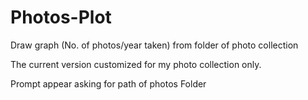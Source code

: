 # Photos-Plot
Draw graph (No. of photos/year taken) from folder of photo collection

The current version customized for my photo collection only.

Prompt appear asking for path of photos Folder
